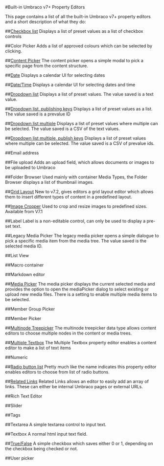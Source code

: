 #Built-in Umbraco v7+ Property Editors

This page contains a list of all the built-in Umbraco  v7+ property editors and a short description of what they do:

##[Checkbox list](CheckBox-List.md)
Displays a list of preset values as a list of checkbox controls

##Color Picker
Adds a list of approved colours which can be selected by clicking.

##[Content Picker](Content-Picker.md)
The content picker opens a simple modal to pick a specific page from the content structure.

##[Date](Date.md)
Displays a calendar UI for selecting dates

##[Date/Time](Date-Time.md)
Displays a calendar UI for selecting dates and time

##[Dropdown list](DropDown-List.md)
Displays a list of preset values. The value saved is a text value.

##[Dropdown list, publishing keys](DropDown-List-Publishing-Keys.md)
Displays a list of preset values as a list. The value saved is a prevalue ID

##[Dropdown list multiple](DropDown-List-Multiple.md)
Displays a list of preset values where multiple can be selected. The value saved is a CSV of the text values.

##[Dropdown list multiple, publish keys](DropDown-List-Multiple-Publish-Keys.md)
Displays a list of preset values where multiple can be selected. The value saved is a CSV of prevalue ids.

##Email address

##File upload
Adds an upload field, which allows documents or images to be uploaded to Umbraco

##Folder Browser
Used mainly with container Media Types, the Folder Browser displays a list of thumbnail images.

##[Grid Layout](Grid-Layout.md)
New to v7.2, gives editors a grid layout editor which allows them to insert different types of content in a predefined layout.

##[Image Cropper](Image-Cropper.md)
Used to crop and resize images to predefined sizes. Available from V7.1

##Label
Label is a non-editable control, can only be used to display a pre-set text.

##Legacy Media Picker
The legacy media picker opens a simple dialogue to pick a specific media item from the media tree. The value saved is the selected media ID.

##List View

##Macro container

##Markdown editor

##[Media Picker](Media-Picker.md)
The media picker displays the current selected media and provides the option to open the mediaPicker dialog to select existing or upload new media files. There is a setting to enable multiple media items to be selected.

##Member Group Picker

##Member Picker

##[Multinode Treepicker](Multinode-Treepicker.md)
The multinode treepicker data type allows content editors to choose multiple nodes in the content or media trees.

##[Multiple Textbox](Multiple-Textbox.md)
The Multiple Textbox property editor enables a content editor to make a list of text items

##Numeric

##[Radio button list](RadioButton-List.md)
Pretty much like the name indicates this property editor enables editors to choose from list of radio buttons.

##[Related Links](Related-Links.md)
Related Links allows an editor to easily add an array of links. These can either be internal Umbraco pages or external URLs.

##Rich Text Editor

##Slider

##Tags

##Textarea
A simple textarea control to input text.

##Textbox
A normal html input text field.

##[True/False](True-False.md)
A simple checkbox which saves either 0 or 1, depending on the checkbox being checked or not.

##User picker
